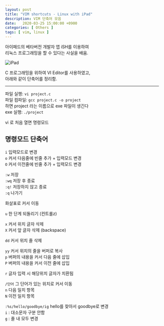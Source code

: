 ```yaml
---
layout: post
title: "VIM shortcuts - Linux with iPad"
description: VIM 단축어 모음
date:   2020-03-25 15:00:00 +0900
categories: [ Others ]
tags: [ vim, linux ]
---
```


아이패드의 베타버전 개발자 앱 iSH를 이용하여  
리눅스 프로그래밍을 할 수 있다는 사실을 배움.
<!-- more -->
![iPad](https://imgur.com/y4frS0p.png)

C 프로그래밍을 위하여 VI Editor를 사용하였고,  
아래와 같이 단축어를 정리함.

-----

파일 실행: `vi project.c`  
파일 컴파일: `gcc project.c -o project`  
 하면 project 라는 이름으로 exe 파일이 생긴다  
exe 실행: `./project`

vi 로 처음 열면 명령모드

## 명령모드 단축어
`i` 입력모드로 변경  
`o` 커서 다음줄에 빈줄 추가 + 입력모드 변경  
`O` 커서 이전줄에 빈줄 추가 + 입력모드 변경  

`:w` 저장   
`:wq`  저장 후 종료   
`:q!` 저장하지 않고 종료   
`:q` 나가기   

화살표로 커서 이동

`u` 한 단계 되돌리기 (컨트롤z)

`x` 커서 위치 글자 삭제   
`X` 커서 앞 글자 삭제 (backspace)

`dd` 커서 위치 줄 삭제

`yy` 커서 위치의 줄을 버퍼로 복사   
`p` 버퍼의 내용을 커서 다음 줄에 삽입   
`P` 버퍼의 내용을 커서 이전 줄에 삽입

`r` 글자 입력 시 해당위치 글자가 치환됨

`/단어` 그 단어가 있는 위치로 커서 이동  
`n` 다음 일치 항목   
`N` 이전 일치 항목  

`:%s/hello/goodbye/ig`  hello를 찾아서 goodbye로 변경  
`i` : 대소문자 구분 안함  
`g` : 줄 내 모두 변경
